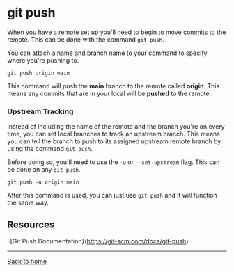 # git push

When you have a [remote](./Remote.md) set up you'll need to begin to move [commits](./COMMIT.md) to the remote.  This can be done with the command `git push`. 

You can attach a name and branch name to  your command to specify where you're pushing to.  

```
git push origin main
```

This command will push the **main** branch to the remote called **origin**.  This means any commits that are in your local will be **pushed** to the remote.  

### Upstream Tracking

Instead of including the name of the remote and the branch you're on every time, you can set local branches to track an upstream branch.  This means you can tell the branch to push to its assigned upstream remote branch by using the command `git push`. 

Before doing so, you'll need to use the `-u` or `--set-upstream` flag.  This can be done on any `git push`.

```
git push -u origin main
```

After this command is used, you can just use `git push` and it will function the same way.

## Resources

-[Git Push Documentation}(https://git-scm.com/docs/git-push)

---

[Back to home](../README.md)

